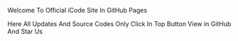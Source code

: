 Welcome To Official iCode Site In GitHub Pages 

Here All Updates And Source Codes Only Click In Top Button View in GitHub And Star Us
